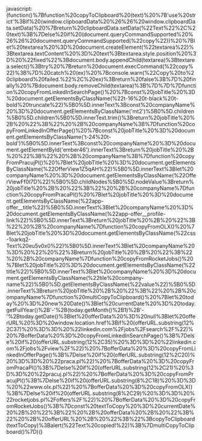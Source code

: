 javascript:(function()%7Bfunction%20copyToClipboard%20(text)%20%7B'use%20strict'%3Bif%20(window.clipboardData%20%26%26%20window.clipboardData.setData)%20%7Breturn%20clipboardData.setData(%22Text%22%2C%20text)%3B%7Delse%20if%20(document.queryCommandSupported%20%26%26%20document.queryCommandSupported(%22copy%22))%20%7Blet%20textarea%20%3D%20document.createElement(%22textarea%22)%3Btextarea.textContent%20%3D%20text%3Btextarea.style.position%20%3D%20%22fixed%22%3Bdocument.body.appendChild(textarea)%3Btextarea.select()%3Btry%20%7Breturn%20document.execCommand(%22copy%22)%3B%7D%20catch%20(ex)%20%7Bconsole.warn(%22Copy%20to%20clipboard%20failed.%22%2C%20ex)%3Breturn%20false%3B%7D%20finally%20%7Bdocument.body.removeChild(textarea)%3B%7D%7D%7Dfunction%20copyFromLinkedInSearchPage()%20%7Bconst%20jobTitle%20%3D%20document.getElementsByClassName(%22t-16%20t-black%20t-bold%20truncate%22)%5B0%5D.innerText%3Bconst%20companyName%20%3D%20document.getElementsByClassName('mt2')%5B0%5D.children%5B0%5D.children%5B0%5D.innerText.trim()%3Breturn%20jobTitle%20%2B%20%22%3B%22%20%2B%20companyName%3B%7Dfunction%20copyFromLinkedInOfferPage()%20%7Bconst%20jobTitle%20%3D%20document.getElementsByClassName('t-24%20t-bold')%5B0%5D.innerText%3Bconst%20companyName%20%3D%20document.getElementById('ember46').innerText%3Breturn%20jobTitle%20%2B%20%22%3B%22%20%2B%20companyName%3B%7Dfunction%20copyFromPracujPl()%20%7Blet%20jobTitle%20%3D%20document.getElementsByClassName(%22OfferView1Z5qAH%22)%5B0%5D.innerText%3Blet%20companyName%20%3D%20document.getElementsByClassName(%22OfferViewFf0I7D%22)%5B0%5D.childNodes%5B0%5D.nodeValue%3Breturn%20jobTitle%20%2B%20%22%3B%22%20%2B%20companyName%7Dfunction%20copyFromPracaPl()%20%7Blet%20jobTitle%20%3D%20document.getElementsByClassName(%22app-offer__title%22)%5B0%5D.innerText%3Blet%20companyName%20%3D%20document.getElementsByClassName(%22app-offer__profile-link%22)%5B0%5D.innerText%3Breturn%20jobTitle%20%2B%20%22%3B%22%20%2B%20companyName%7Dfunction%20copyFromOLX()%20%7Blet%20jobTitle%20%3D%20document.getElementsByClassName(%22css-1oarkq2-Text%20eu5v0x0%22)%5B0%5D.innerText%3Blet%20companyName%20%3D%20%22%20%22%3Breturn%20jobTitle%20%2B%20%22%3B%22%20%2B%20companyName%7Dfunction%20copyFromRocketJobs()%20%7Blet%20jobTitle%20%3D%20document.getElementsByClassName(%22title%22)%5B0%5D.innerText%3Blet%20companyName%20%3D%20document.getElementsByClassName(%22tile%20company-name%22)%5B0%5D.getElementsByClassName(%22value%22)%5B0%5D.innerText%3Breturn%20jobTitle%20%2B%20%22%3B%22%20%2B%20companyName%7Dfunction%20multiCopyToClipboard()%20%7Blet%20today%20%3D%20new%20Date()%3Blet%20currentDate%20%3D%20today.getFullYear()%2B'-'%2B(today.getMonth()%2B1)%2B'-'%2Btoday.getDate()%3Blet%20offerData%20%3D%20null%3Blet%20offerURL%20%3D%20window.location.href%3Bif%20(offerURL.substring(12%2C37)%20%3D%3D%20%22linkedin.com%2Fjobs%2Fsearch%2F%22)%20%7BofferData%20%3D%20copyFromLinkedInSearchPage()%3B%7Delse%20if%20(offerURL.substring(12%2C35)%20%3D%3D%20%22linkedin.com%2Fjobs%2Fview%2F%22)%20%7BofferData%20%3D%20copyFromLinkedInOfferPage()%3B%7Delse%20if%20(offerURL.substring(12%2C20)%20%3D%3D%20%22praca.pl%22)%20%7BofferData%20%3D%20copyFromPracaPl()%3B%7Delse%20if%20(offerURL.substring(12%2C21)%20%3D%3D%20%22pracuj.pl%22)%20%7BofferData%20%3D%20copyFromPracujPl()%3B%7Delse%20if%20(offerURL.substring(8%2C18)%20%3D%3D%20%22www.olx.pl%22)%20%7BofferData%20%3D%20copyFromOLX()%3B%7Delse%20if%20(offerURL.substring(8%2C29)%20%3D%3D%20%22rocketjobs.pl%2Foffers%2F%22)%20%7BofferData%20%3D%20copyFromRocketJobs()%3B%7Dconst%20textToCopy%20%3D%20currentDate%20%2B%20%22%3B%22%20%2B%20offerData%20%2B%20%22%3B%22%20%2B%20offerURL%20%2B%20%22%3B%22%3BcopyToClipboard(textToCopy)%3Balert(%22Text%20copied!%22)%3B%7DmultiCopyToClipboard()%7D)()

